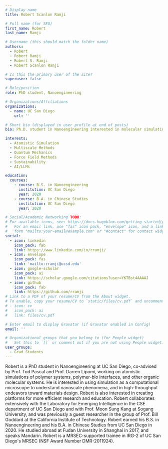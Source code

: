 ```yaml
---
# Display name
title: Robert Scanlon Ramji

# Full name (for SEO)
first_name: Robert
last_name: Ramji

# Username (this should match the folder name)
authors:
  - Robert
  - Robert Ramji
  - Robert S. Ramji
  - Robert Scanlon Ramji

# Is this the primary user of the site?
superuser: false

# Role/position
role: PhD student, Nanoengineering 

# Organizations/Affiliations
organizations:
  - name: UC San Diego
    url: ''

# Short bio (displayed in user profile at end of posts)
bio: Ph.D. student in Nanoengineering interested in molecular simulation methods and AI for materials science and education

interests:
  - Atomistic Simulation
  - Multiscale Methods
  - Quantum Mechanics
  - Force Field Methods
  - Sustainability
  - AI/LLMs

education:
  courses:
    - course: B.S. in Nanoengineering 
      institution: UC San Diego
      year: 2020
    - course: B.A. in Chinese Studies 
      institution: UC San Diego
      year: 2020

# Social/Academic Networking TODO:
# For available icons, see: https://docs.hugoblox.com/getting-started/page-builder/#icons
#   For an email link, use "fas" icon pack, "envelope" icon, and a link in the
#   form "mailto:your-email@example.com" or "#contact" for contact widget.
social:
  - icon: linkedin
    icon_pack: fab
    link: https://www.linkedin.com/in/rramji/
  - icon: envelope
    icon_pack: fas
    link: 'mailto:rramji@ucsd.edu'
  - icon: google-scholar
    icon_pack: ai
    link: https://scholar.google.com/citations?user=YKTBst4AAAAJ
  - icon: github
    icon_pack: fab
    link: https://github.com/rramji
# Link to a PDF of your resume/CV from the About widget.
# To enable, copy your resume/CV to `static/files/cv.pdf` and uncomment the lines below.
# - icon: cv
#   icon_pack: ai
#   link: files/cv.pdf

# Enter email to display Gravatar (if Gravatar enabled in Config)
email: ''

# Organizational groups that you belong to (for People widget)
#   Set this to `[]` or comment out if you are not using People widget.
user_groups:
  - Grad Students
---
```


Robert is a PhD student in Nanoengineering at UC San Diego, co-advised by Prof. Tod Pascal and Prof. Darren Lipomi, working on atomistic simulations of polymer systems, polymer-bio interfaces, and other organic molecular systems. He is interested in using simulation as a computational microscope to understand nanoscale phenomena, and in high-throughput endeavors toward materials design. Robert is also interested in creating platforms for more efficient research and education. Robert collaborates extensively with the Laboratory for Emerging Intelligence in the CSE department of UC San Diego and with Prof. Moon Sung Kang at Sogang University, and was previously a guest researcher in the group of Prof. Bill Goddard at the California Institute of Technology. Robert earned his B.S. in Nanoengineering and his B.A. in Chinese Studies from UC San Diego in 2020. He studied abroad at Fudan University in Shanghai in 2017, and speaks Mandarin. Robert is a MRSEC-supported trainee in IRG-2 of UC San Diego's MRSEC (NSF Award Number DMR-2011924).
